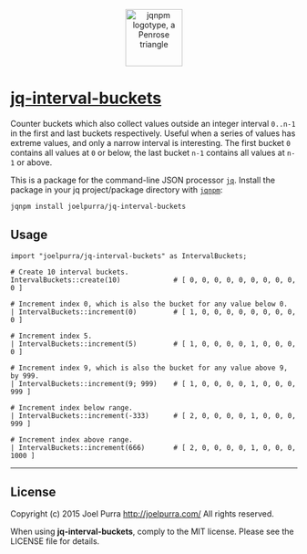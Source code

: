 <p align="center">
  <a href="https://github.com/joelpurra/jqnpm"><img src="https://rawgit.com/joelpurra/jqnpm/master/resources/logotype/penrose-triangle.svg" alt="jqnpm logotype, a Penrose triangle" width="100" border="0" /></a>
</p>

# [jq-interval-buckets](https://github.com/joelpurra/jq-interval-buckets)

Counter buckets which also collect values outside an integer interval `0..n-1` in the first and last buckets respectively. Useful when a series of values has extreme values, and only a narrow interval is interesting. The first bucket `0` contains all values at `0` or below, the last bucket `n-1` contains all values at `n-1` or above.

This is a package for the command-line JSON processor [`jq`](https://stedolan.github.io/jq/). Install the package in your jq project/package directory with [`jqnpm`](https://github.com/joelpurra/jqnpm):

```bash
jqnpm install joelpurra/jq-interval-buckets
```



## Usage


```jq
import "joelpurra/jq-interval-buckets" as IntervalBuckets;

# Create 10 interval buckets.
IntervalBuckets::create(10)             # [ 0, 0, 0, 0, 0, 0, 0, 0, 0, 0 ]

# Increment index 0, which is also the bucket for any value below 0.
| IntervalBuckets::increment(0)         # [ 1, 0, 0, 0, 0, 0, 0, 0, 0, 0 ]

# Increment index 5.
| IntervalBuckets::increment(5)         # [ 1, 0, 0, 0, 0, 1, 0, 0, 0, 0 ]

# Increment index 9, which is also the bucket for any value above 9, by 999.
| IntervalBuckets::increment(9; 999)    # [ 1, 0, 0, 0, 0, 1, 0, 0, 0, 999 ]

# Increment index below range.
| IntervalBuckets::increment(-333)      # [ 2, 0, 0, 0, 0, 1, 0, 0, 0, 999 ]

# Increment index above range.
| IntervalBuckets::increment(666)       # [ 2, 0, 0, 0, 0, 1, 0, 0, 0, 1000 ]
```



---

## License
Copyright (c) 2015 Joel Purra <http://joelpurra.com/>
All rights reserved.

When using **jq-interval-buckets**, comply to the MIT license. Please see the LICENSE file for details.
